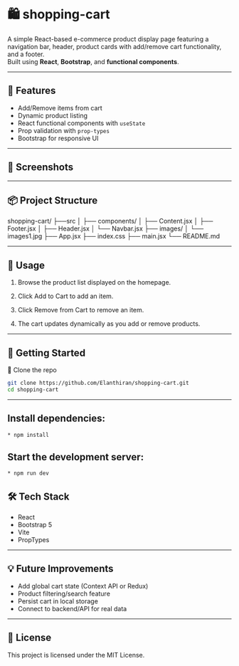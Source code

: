 # 🛍️ shopping-cart

A simple React-based e-commerce product display page featuring a navigation bar, header, product cards with add/remove cart functionality, and a footer.  
Built using **React**, **Bootstrap**, and **functional components**.

---

## 🚀 Features

- Add/Remove items from cart
- Dynamic product listing
- React functional components with `useState`
- Prop validation with `prop-types`
- Bootstrap for responsive UI

---

## 📸 Screenshots



--- 

## 📦 Project Structure
shopping-cart/
├──src
│ ├── components/
│ ├── Content.jsx
│ ├── Footer.jsx
│ ├── Header.jsx
│ └── Navbar.jsx
├── images/
│ └── images1.jpg
├── App.jsx
├── index.css
├── main.jsx
└── README.md

---

## 🔧 Usage

1. Browse the product list displayed on the homepage.

2. Click Add to Cart to add an item.

3. Click Remove from Cart to remove an item.

4. The cart updates dynamically as you add or remove products.

---

## 🚀 Getting Started
🔹 Clone the repo
```bash
git clone https://github.com/Elanthiran/shopping-cart.git
cd shopping-cart
```
---
## Install dependencies:
```bash
* npm install
```


## Start the development server:
```bash
* npm run dev
```

## 🛠 Tech Stack
- React
- Bootstrap 5
- Vite
- PropTypes

---

## 💡 Future Improvements
- Add global cart state (Context API or Redux)
- Product filtering/search feature
- Persist cart in local storage
- Connect to backend/API for real data

--- 

## 📃 License
This project is licensed under the MIT License.












